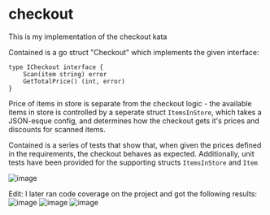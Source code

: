 # checkout
This is my implementation of the checkout kata

Contained is a go struct "Checkout" which implements the given interface:
```
type ICheckout interface {
	Scan(item string) error
	GetTotalPrice() (int, error)
}
```

Price of items in store is separate from the checkout logic - the available items in store is controlled by a seperate struct `ItemsInStore`, which takes a JSON-esque config, and determines how the checkout gets it's prices and discounts for scanned items.

Contained is a series of tests that show that, when given the prices defined in the requirements, the checkout behaves as expected. Additionally, unit tests have been provided for the supporting structs `ItemsInStore` and `Item`

![image](https://github.com/TLMonkeyKing/checkout/assets/67118768/db5bd853-5690-4797-8d41-bfd537bc9fd2)

Edit: I later ran code coverage on the project and got the following results:
![image](https://github.com/TLMonkeyKing/checkout/assets/67118768/71252f15-87c0-4096-9d1c-1bd53be9aa85)
![image](https://github.com/TLMonkeyKing/checkout/assets/67118768/4cff1885-8788-460e-8439-9ce5c304ccaa)
![image](https://github.com/TLMonkeyKing/checkout/assets/67118768/f10aaa5a-c577-42dd-84f7-6318a391eb17)

